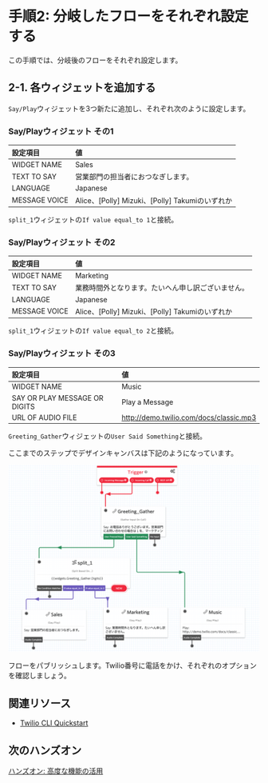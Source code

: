 #  手順2: 分岐したフローをそれぞれ設定する

この手順では、分岐後のフローをそれぞれ設定します。

## 2-1. 各ウィジェットを追加する

`Say/Play`ウィジェットを3つ新たに追加し、それぞれ次のように設定します。

### Say/Playウィジェット その1

|設定項目|値|
|:----|:----|
|WIDGET NAME| Sales |
|TEXT TO SAY| 営業部門の担当者におつなぎします。|
|LANGUAGE|Japanese|
|MESSAGE VOICE| Alice、\[Polly\] Mizuki、\[Polly\] Takumiのいずれか|

`split_1`ウィジェットの`If value equal_to 1`と接続。

### Say/Playウィジェット その2

|設定項目|値|
|:----|:----|
|WIDGET NAME| Marketing |
|TEXT TO SAY| 業務時間外となります。たいへん申し訳ございません。|
|LANGUAGE|Japanese|
|MESSAGE VOICE| Alice、\[Polly\] Mizuki、\[Polly\] Takumiのいずれか|

`split_1`ウィジェットの`If value equal_to 2`と接続。


### Say/Playウィジェット その3

|設定項目|値|
|:----|:----|
|WIDGET NAME| Music |
|SAY OR PLAY MESSAGE OR DIGITS|Play a Message|
|URL OF AUDIO FILE|http://demo.twilio.com/docs/classic.mp3|

`Greeting_Gather`ウィジェットの`User Said Something`と接続。


ここまでのステップでデザインキャンバスは下記のようになっています。


![デザインキャンバス](../assets/02-Say-Widgets.png)

フローをパブリッシュします。Twilio番号に電話をかけ、それぞれのオプションを確認しましょう。

## 関連リソース

- [Twilio CLI Quickstart](https://www.twilio.com/docs/twilio-cli/quickstart)


## 次のハンズオン
[ハンズオン: 高度な機能の活用](../03-Studio-Advanced-Features/00-Overview.md)
